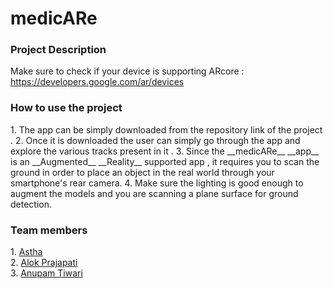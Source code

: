 # medicARe
<h3>Project Description</h3>

 Make sure to check if your device is supporting ARcore : https://developers.google.com/ar/devices
<br>
<h3>How to use the project</h3>
1. The app can be simply downloaded from the repository link of the project .
2. Once it is downloaded  the user can simply go through the app and explore the various tracks present in it .
3. Since the __medicARe__ __app__ is an __Augmented__ __Reality__ supported app , it requires you to scan the ground in order to 
   place an object in the real world through your smartphone's rear camera.
4. Make sure the lighting is good enough to augment the models and you are scanning a plane surface for ground detection.
<br>
<h3>Team members</h3>
1. <a href="https://github.com/arshivaastha">Astha </a><br>
2. <a href="https://github.com/devilking0">Alok Prajapati</a> <br>
3. <a href="https://github.com/Anupam1603">Anupam Tiwari</a>
